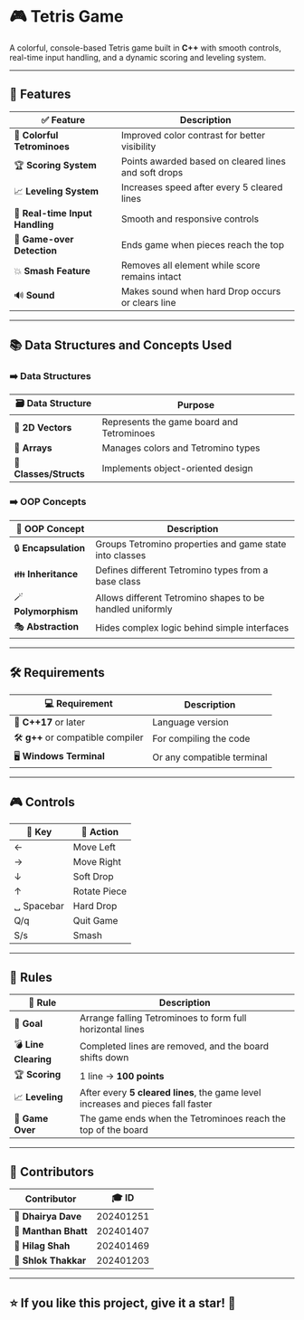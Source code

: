 # 🎮 Tetris Game  

A colorful, console-based Tetris game built in **C++** with smooth controls, real-time input handling, and a dynamic scoring and leveling system.  

---

## 🚀 **Features**
| ✅ Feature | Description |
|-----------|-------------|
| 🎨 **Colorful Tetrominoes** | Improved color contrast for better visibility |
| 🏆 **Scoring System** | Points awarded based on cleared lines and soft drops |
| 📈 **Leveling System** | Increases speed after every 5 cleared lines |
| 🎯 **Real-time Input Handling** | Smooth and responsive controls |
| 💾 **Game-over Detection** | Ends game when pieces reach the top |
| 💥 **Smash Feature** | Removes all element while score remains intact |
| 🔊 **Sound** | Makes sound when hard Drop occurs or clears line |
---

## 📚 **Data Structures and Concepts Used**
### ➡️ **Data Structures**  
| 🗃️ Data Structure | Purpose |
|------------------|---------|
| 📏 **2D Vectors** | Represents the game board and Tetrominoes |
| 🎨 **Arrays** | Manages colors and Tetromino types |
| 🧱 **Classes/Structs** | Implements object-oriented design |

### ➡️ **OOP Concepts**  
| 🧠 OOP Concept | Description |
|---------------|-------------|
| 🔒 **Encapsulation** | Groups Tetromino properties and game state into classes |
| 👪 **Inheritance** | Defines different Tetromino types from a base class |
| 🪄 **Polymorphism** | Allows different Tetromino shapes to be handled uniformly |
| 🎭 **Abstraction** | Hides complex logic behind simple interfaces |

---

## 🛠️ **Requirements**
| 💻 Requirement | Description |
|---------------|-------------|
| 🚀 **C++17** or later | Language version |
| 🛠️ **g++** or compatible compiler | For compiling the code |
| 🖥️ **Windows Terminal** | Or any compatible terminal |

---

## 🎮 **Controls**
| 🔑 Key | 🎯 Action |
|--------|----------|
| ← | Move Left |
| → | Move Right |
| ↓ | Soft Drop |
| ↑ | Rotate Piece |
| ␣ Spacebar | Hard Drop |
| Q/q | Quit Game |
| S/s | Smash |

---

## 📏 **Rules**
| 📌 Rule | Description |
|---------|-------------|
| 🎯 **Goal** | Arrange falling Tetrominoes to form full horizontal lines |
| 💣 **Line Clearing** | Completed lines are removed, and the board shifts down |
| 🏆 **Scoring** | 1 line → **100 points** |
| 📈 **Leveling** | After every **5 cleared lines**, the game level increases and pieces fall faster |
| 🚨 **Game Over** | The game ends when the Tetrominoes reach the top of the board |

---

## 👥 **Contributors**
| Contributor | 🎓 ID |
|---------------|-------|
| **🥇 Dhairya Dave** | 202401251 |
| **🥇 Manthan Bhatt** | 202401407 |
| **🥇 Hilag Shah** | 202401469 |
| **🥇 Shlok Thakkar** | 202401203 |

---

## ⭐ **If you like this project, give it a star!** 🌟  
